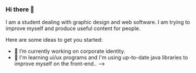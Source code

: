 ### Hi there 👋

I am a student dealing with graphic design and web software. I am trying to improve myself and produce useful content for people.

Here are some ideas to get you started:

- 🔭 I’m currently working on corporate identity.
- 🌱 I'm learning ui/ux programs and I'm using up-to-date java libraries to improve myself on the front-end..
-->
